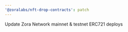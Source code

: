 ```yaml
---
'@zoralabs/nft-drop-contracts': patch
---
```


Update Zora Network mainnet & testnet ERC721 deploys
